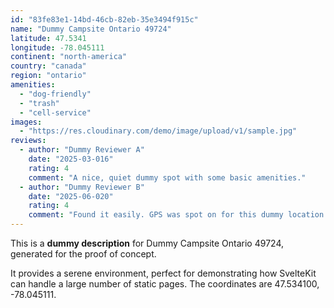 ```yaml
---
id: "83fe83e1-14bd-46cb-82eb-35e3494f915c"
name: "Dummy Campsite Ontario 49724"
latitude: 47.5341
longitude: -78.045111
continent: "north-america"
country: "canada"
region: "ontario"
amenities:
  - "dog-friendly"
  - "trash"
  - "cell-service"
images:
  - "https://res.cloudinary.com/demo/image/upload/v1/sample.jpg"
reviews:
  - author: "Dummy Reviewer A"
    date: "2025-03-016"
    rating: 4
    comment: "A nice, quiet dummy spot with some basic amenities."
  - author: "Dummy Reviewer B"
    date: "2025-06-020"
    rating: 4
    comment: "Found it easily. GPS was spot on for this dummy location."
---
```


This is a **dummy description** for Dummy Campsite Ontario 49724, generated for the proof of concept.

It provides a serene environment, perfect for demonstrating how SvelteKit can handle a large number of static pages. The coordinates are 47.534100, -78.045111.
